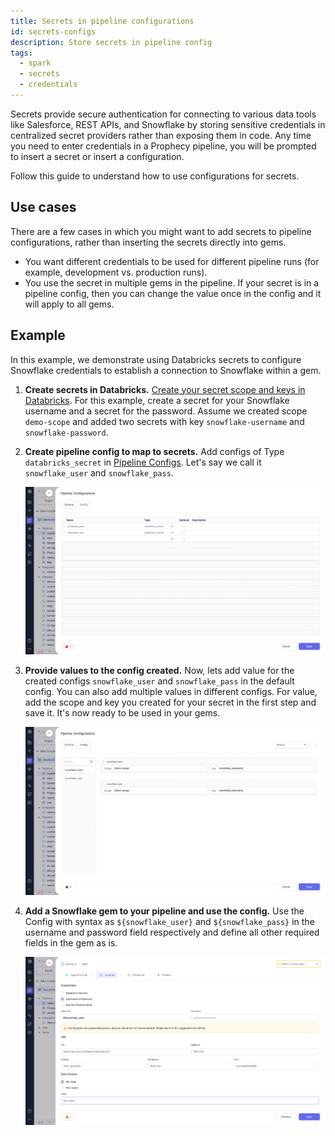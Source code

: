 ```yaml
---
title: Secrets in pipeline configurations
id: secrets-configs
description: Store secrets in pipeline config
tags:
  - spark
  - secrets
  - credentials
---
```


Secrets provide secure authentication for connecting to various data tools like Salesforce, REST APIs, and Snowflake by storing sensitive credentials in centralized secret providers rather than exposing them in code. Any time you need to enter credentials in a Prophecy pipeline, you will be prompted to insert a secret or insert a configuration.

Follow this guide to understand how to use configurations for secrets.

## Use cases

There are a few cases in which you might want to add secrets to pipeline configurations, rather than inserting the secrets directly into gems.

- You want different credentials to be used for different pipeline runs (for example, development vs. production runs).
- You use the secret in multiple gems in the pipeline. If your secret is in a pipeline config, then you can change the value once in the config and it will apply to all gems.

## Example

In this example, we demonstrate using Databricks secrets to configure Snowflake credentials to establish a connection to Snowflake within a gem.

1. **Create secrets in Databricks.** [Create your secret scope and keys in Databricks](https://docs.databricks.com/security/secrets/index.html). For this example, create a secret for your Snowflake username and a secret for the password. Assume we created scope `demo-scope` and added two secrets with key `snowflake-username` and `snowflake-password`.

2. **Create pipeline config to map to secrets.** Add configs of Type `databricks_secret` in [Pipeline Configs](/docs/Spark/pipelines/configuration.md). Let's say we call it `snowflake_user` and `snowflake_pass`.

   ![img.png](img/databricks_secrets_config.png)

3. **Provide values to the config created.** Now, lets add value for the created configs `snowflake_user` and `snowflake_pass` in the default config. You can also add multiple values in different configs. For value, add the scope and key you created for your secret in the first step and save it. It's now ready to be used in your gems.

   ![img2.png](img/databricks_secrets_value.png)

4. **Add a Snowflake gem to your pipeline and use the config.** Use the Config with syntax as `${snowflake_user}` and `${snowflake_pass}` in the username and password field respectively and define all other required fields in the gem as is.

   ![img3.png](img/snowflake_gem.png)
